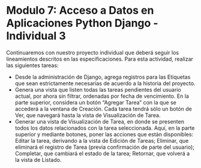 # Modulo 7: Acceso a Datos en Aplicaciones Python Django - Individual 3
Continuaremos con nuestro proyecto individual que deberá seguir los lineamientos descritos en las
especificaciones. Para esta actividad, realizar las siguientes tareas:
- Desde la administración de Django, agrega registros para las Etiquetas que sean estrictamente
necesarias de acuerdo a la historia del proyecto.
- Genera una vista que listen todas las tareas pendientes del usuario actual, por ahora sin filtrar,
ordenadas por fecha de vencimiento. En la parte superior, considera un botón “Agregar Tarea” con
la que se accederá a la ventana de Creación. Cada tarea tendrá sólo un botón de Ver, que
navegará hasta la vista de Visualización de Tarea.
- Generar una vista de Visualización de Tarea, en donde se presenten todos los datos relacionados
con la tarea seleccionada. Aquí, en la parte superior y mediante botones, poner las acciones que están disponibles: Editar la tarea, derivando a la vista de Edición de Tareas; Eliminar, que eliminará
el registro de Tarea (previa confirmación de parte del usuario); Completar, que cambiará el estado
de la tarea; Retornar, que volverá a la vista de Listado.
